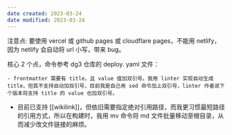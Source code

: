 ```yaml
---
date created: 2023-03-24
date modified: 2023-03-24
---
```

注意点:
要使用 vercel 或 github pages 或 cloudflare pages，不能用 netlify，因为 netlify 会自动将 url 小写，带来 bug。

核心 2 个点，命令参考 dg3 仓库的 deploy. yaml 文件：

	- frontmatter 需要有 title，且 value 值加双引号。我用 linter 实现自动生成 title，但其不支持自动加双引号，目前我是自己用 sed 命令加上双引号，linter 作者说下个版本将支持 title 的 value 也加双引号。
- 目前已支持 [[wikilink]]，但依旧需要指定绝对引用路径，而我更习惯最短路径的引用方式，所以在构建时，我用 mv 命令将 md 文件批量移动至根目录，从而减少改文件链接的麻烦。